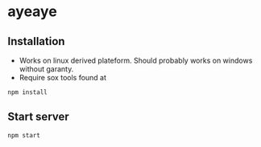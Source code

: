 # ayeaye
## Installation
* Works on linux derived plateform. Should probably works on windows without garanty.
* Require sox tools found at
```
npm install
```
## Start server
```
npm start
```
